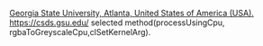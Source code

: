 [Georgia State University, Atlanta, United States of America (USA).](https://catalogs.gsu.edu/preview_entity.php?catoid=4&ent_oid=231&returnto=562)  https://csds.gsu.edu/
selected method(processUsingCpu, rgbaToGreyscaleCpu,clSetKernelArg).
